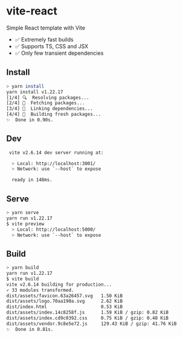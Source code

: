 # vite-react

Simple React template with Vite


- :white_check_mark: Extremely fast builds
- :white_check_mark: Supports TS, CSS and JSX
- :white_check_mark: Only few transient dependencies

## Install

```bash
> yarn install
yarn install v1.22.17
[1/4] 🔍  Resolving packages...
[2/4] 🚚  Fetching packages...
[3/4] 🔗  Linking dependencies...
[4/4] 🔨  Building fresh packages...
✨  Done in 0.90s.
```


## Dev

```bash
 vite v2.6.14 dev server running at:

  > Local: http://localhost:3001/
  > Network: use `--host` to expose

  ready in 148ms.
```

## Serve

```bash
> yarn serve
yarn run v1.22.17
$ vite preview
  > Local: http://localhost:5000/
  > Network: use `--host` to expose
```

## Build

```bash
> yarn build
yarn run v1.22.17
$ vite build
vite v2.6.14 building for production...
✓ 33 modules transformed.
dist/assets/favicon.63a26457.svg   1.50 KiB
dist/assets/logo.70aa190a.svg      2.62 KiB
dist/index.html                    0.53 KiB
dist/assets/index.14c8258f.js      1.59 KiB / gzip: 0.82 KiB
dist/assets/index.cd9c0392.css     0.75 KiB / gzip: 0.48 KiB
dist/assets/vendor.9c8e5e72.js     129.43 KiB / gzip: 41.76 KiB
✨  Done in 0.81s.
```
